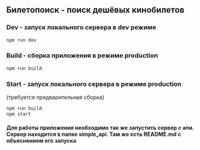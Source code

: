 ## Билетопоиск - поиск дешёвых кинобилетов

### Dev - запуск локального сервера в dev режиме

```bash
npm run dev
```

### Build - сборка приложения в режиме production

```bash
npm run build
```

### Start - запуск локального сервера в режиме production

(требуется предварительная сборка)

```bash
npm run build
npm start
```

#### Для работы приложения необходимо так же запустить сервер с апи. Сервер находится в папке simple_api. Там же есть README.md с объяснением его запуска
